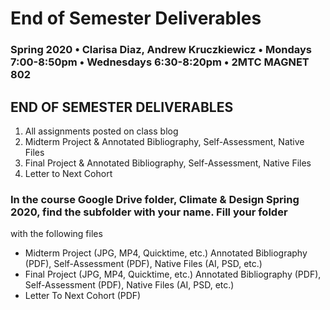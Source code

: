 # End of Semester Deliverables

### Spring 2020 • Clarisa Diaz, Andrew Kruczkiewicz • Mondays 7:00-8:50pm • Wednesdays 6:30-8:20pm • 2MTC MAGNET 802

## END OF SEMESTER DELIVERABLES

1. All assignments posted on class blog
2. Midterm Project & Annotated Bibliography, Self-Assessment, Native Files
3. Final Project & Annotated Bibliography, Self-Assessment, Native Files
4. Letter to Next Cohort 

### In the course Google Drive folder, Climate & Design Spring 2020, find the subfolder with your name. Fill your folder

with the following files

* Midterm Project \(JPG, MP4, Quicktime, etc.\) Annotated Bibliography \(PDF\), Self-Assessment \(PDF\), Native Files \(AI, PSD, etc.\)
* Final Project \(JPG, MP4, Quicktime, etc.\) Annotated Bibliography \(PDF\), Self-Assessment \(PDF\), Native Files \(AI, PSD, etc.\)
* Letter To Next Cohort \(PDF\)

